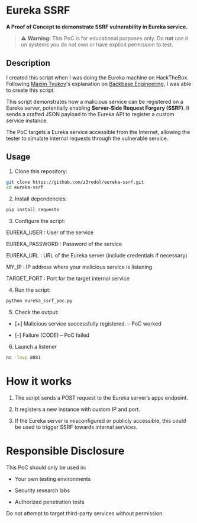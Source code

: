 # Eureka SSRF

**A Proof of Concept to demonstrate SSRF vulnerability in Eureka service.**

> ⚠️ **Warning:** This PoC is for educational purposes only. Do **not** use it on systems you do not own or have explicit permission to test.

## Description

I created this script when I was doing the Eureka machine on HackTheBox. Following [Maxim Tyukov](https://engineering.backbase.com/people/maxim-tyukov)'s explanation on [Backbase Engineering](https://engineering.backbase.com/2023/05/16/hacking-netflix-eureka), I was able to create this script.

This script demonstrates how a malicious service can be registered on a Eureka server, potentially enabling **Server-Side Request Forgery (SSRF)**. It sends a crafted JSON payload to the Eureka API to register a custom service instance.

The PoC targets a Eureka service accessible from the Internet, allowing the tester to simulate internal requests through the vulnerable service.

## Usage

1. Clone this repository:

```bash
git clone https://github.com/z3rodol/eureka-ssrf.git
cd eureka-ssrf
```

2. Install dependencies:

```bash
pip install requests
```
3. Configure the script:

  EUREKA_USER : User of the service

  EUREKA_PASSWORD : Password of the service

  EUREKA_URL : URL of the Eureka server (include credentials if necessary)

  MY_IP : IP address where your malicious service is listening

  TARGET_PORT : Port for the target internal service

4. Run the script:
```bash
python eureka_ssrf_poc.py
```

5. Check the output:

- [+] Malicious service successfully registered. – PoC worked

- [-] Failure (CODE) – PoC failed


6. Launch a listener

```bash
nc -lnvp 8081
```

# How it works

  1. The script sends a POST request to the Eureka server’s apps endpoint.

  2. It registers a new instance with custom IP and port.

  3. If the Eureka server is misconfigured or publicly accessible, this could be used to trigger SSRF towards internal services.

# Responsible Disclosure

This PoC should only be used in:

  - Your own testing environments

  - Security research labs

  - Authorized penetration tests

Do not attempt to target third-party services without permission.

